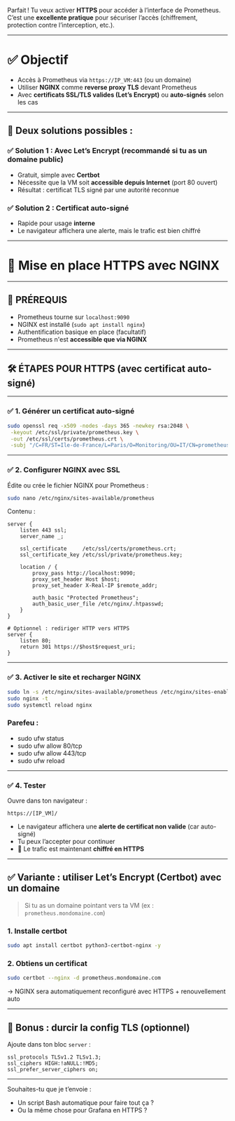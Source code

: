 Parfait ! Tu veux activer **HTTPS** pour accéder à l’interface de Prometheus. C’est une **excellente pratique** pour sécuriser l’accès (chiffrement, protection contre l’interception, etc.).

---

# ✅ Objectif

* Accès à Prometheus via `https://IP_VM:443` (ou un domaine)
* Utiliser **NGINX** comme **reverse proxy TLS** devant Prometheus
* Avec **certificats SSL/TLS valides (Let’s Encrypt)** ou **auto-signés** selon les cas

---

## 📌 Deux solutions possibles :

### ✅ **Solution 1 : Avec Let’s Encrypt** (recommandé si tu as un domaine public)

* Gratuit, simple avec **Certbot**
* Nécessite que la VM soit **accessible depuis Internet** (port 80 ouvert)
* Résultat : certificat TLS signé par une autorité reconnue

### ✅ **Solution 2 : Certificat auto-signé**

* Rapide pour usage **interne**
* Le navigateur affichera une alerte, mais le trafic est bien chiffré

---

# 🔧 Mise en place HTTPS avec NGINX

---

## 🔁 PRÉREQUIS

* Prometheus tourne sur `localhost:9090`
* NGINX est installé (`sudo apt install nginx`)
* Authentification basique en place (facultatif)
* Prometheus n'est **accessible que via NGINX**

---

## 🛠️ ÉTAPES POUR HTTPS (avec certificat auto-signé)

---

### ✅ 1. Générer un certificat auto-signé

```bash
sudo openssl req -x509 -nodes -days 365 -newkey rsa:2048 \
 -keyout /etc/ssl/private/prometheus.key \
 -out /etc/ssl/certs/prometheus.crt \
 -subj "/C=FR/ST=Ile-de-France/L=Paris/O=Monitoring/OU=IT/CN=prometheus.local"
```

---

### ✅ 2. Configurer NGINX avec SSL

Édite ou crée le fichier NGINX pour Prometheus :

```bash
sudo nano /etc/nginx/sites-available/prometheus
```

Contenu :

```nginx
server {
    listen 443 ssl;
    server_name _;

    ssl_certificate     /etc/ssl/certs/prometheus.crt;
    ssl_certificate_key /etc/ssl/private/prometheus.key;

    location / {
        proxy_pass http://localhost:9090;
        proxy_set_header Host $host;
        proxy_set_header X-Real-IP $remote_addr;

        auth_basic "Protected Prometheus";
        auth_basic_user_file /etc/nginx/.htpasswd;
    }
}

# Optionnel : rediriger HTTP vers HTTPS
server {
    listen 80;
    return 301 https://$host$request_uri;
}
```

---

### ✅ 3. Activer le site et recharger NGINX

```bash
sudo ln -s /etc/nginx/sites-available/prometheus /etc/nginx/sites-enabled/
sudo nginx -t
sudo systemctl reload nginx
```

### Parefeu : 

- sudo ufw status
- sudo ufw allow 80/tcp
- sudo ufw allow 443/tcp
- sudo ufw reload

---

### ✅ 4. Tester

Ouvre dans ton navigateur :

```
https://[IP_VM]/
```

* Le navigateur affichera une **alerte de certificat non valide** (car auto-signé)
* Tu peux l’accepter pour continuer
* 🔐 Le trafic est maintenant **chiffré en HTTPS**

---

## ✅ Variante : utiliser **Let’s Encrypt (Certbot)** avec un domaine

> Si tu as un domaine pointant vers ta VM (ex : `prometheus.mondomaine.com`)

### 1. Installe certbot

```bash
sudo apt install certbot python3-certbot-nginx -y
```

### 2. Obtiens un certificat

```bash
sudo certbot --nginx -d prometheus.mondomaine.com
```

→ NGINX sera automatiquement reconfiguré avec HTTPS + renouvellement auto

---

## 🔐 Bonus : durcir la config TLS (optionnel)

Ajoute dans ton bloc `server` :

```nginx
ssl_protocols TLSv1.2 TLSv1.3;
ssl_ciphers HIGH:!aNULL:!MD5;
ssl_prefer_server_ciphers on;
```

---

Souhaites-tu que je t’envoie :

* Un script Bash automatique pour faire tout ça ?
* Ou la même chose pour Grafana en HTTPS ?
